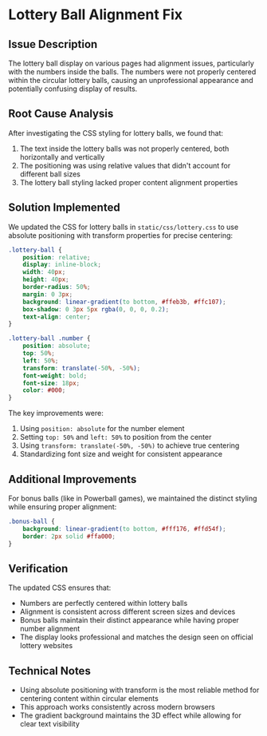 # Lottery Ball Alignment Fix

## Issue Description
The lottery ball display on various pages had alignment issues, particularly with the numbers inside the balls. The numbers were not properly centered within the circular lottery balls, causing an unprofessional appearance and potentially confusing display of results.

## Root Cause Analysis
After investigating the CSS styling for lottery balls, we found that:

1. The text inside the lottery balls was not properly centered, both horizontally and vertically
2. The positioning was using relative values that didn't account for different ball sizes
3. The lottery ball styling lacked proper content alignment properties

## Solution Implemented
We updated the CSS for lottery balls in `static/css/lottery.css` to use absolute positioning with transform properties for precise centering:

```css
.lottery-ball {
    position: relative;
    display: inline-block;
    width: 40px;
    height: 40px;
    border-radius: 50%;
    margin: 0 3px;
    background: linear-gradient(to bottom, #ffeb3b, #ffc107);
    box-shadow: 0 3px 5px rgba(0, 0, 0, 0.2);
    text-align: center;
}

.lottery-ball .number {
    position: absolute;
    top: 50%;
    left: 50%;
    transform: translate(-50%, -50%);
    font-weight: bold;
    font-size: 18px;
    color: #000;
}
```

The key improvements were:
1. Using `position: absolute` for the number element
2. Setting `top: 50%` and `left: 50%` to position from the center
3. Using `transform: translate(-50%, -50%)` to achieve true centering
4. Standardizing font size and weight for consistent appearance

## Additional Improvements
For bonus balls (like in Powerball games), we maintained the distinct styling while ensuring proper alignment:

```css
.bonus-ball {
    background: linear-gradient(to bottom, #fff176, #ffd54f);
    border: 2px solid #ffa000;
}
```

## Verification
The updated CSS ensures that:
- Numbers are perfectly centered within lottery balls
- Alignment is consistent across different screen sizes and devices
- Bonus balls maintain their distinct appearance while having proper number alignment
- The display looks professional and matches the design seen on official lottery websites

## Technical Notes
- Using absolute positioning with transform is the most reliable method for centering content within circular elements
- This approach works consistently across modern browsers
- The gradient background maintains the 3D effect while allowing for clear text visibility